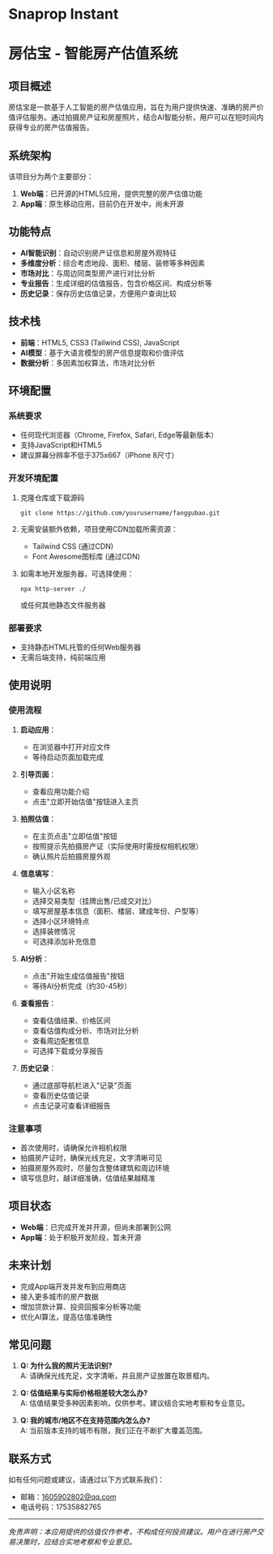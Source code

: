 # Snaprop Instant
# 房估宝 - 智能房产估值系统

## 项目概述

房估宝是一款基于人工智能的房产估值应用，旨在为用户提供快速、准确的房产价值评估服务。通过拍摄房产证和房屋照片，结合AI智能分析，用户可以在短时间内获得专业的房产估值报告。

## 系统架构

该项目分为两个主要部分：

1. **Web端**：已开源的HTML5应用，提供完整的房产估值功能
2. **App端**：原生移动应用，目前仍在开发中，尚未开源

## 功能特点

- **AI智能识别**：自动识别房产证信息和房屋外观特征
- **多维度分析**：综合考虑地段、面积、楼层、装修等多种因素
- **市场对比**：与周边同类型房产进行对比分析
- **专业报告**：生成详细的估值报告，包含价格区间、构成分析等
- **历史记录**：保存历史估值记录，方便用户查询比较

## 技术栈

- **前端**：HTML5, CSS3 (Tailwind CSS), JavaScript
- **AI模型**：基于大语言模型的房产信息提取和价值评估
- **数据分析**：多因素加权算法，市场对比分析

## 环境配置

### 系统要求
- 任何现代浏览器（Chrome, Firefox, Safari, Edge等最新版本）
- 支持JavaScript和HTML5
- 建议屏幕分辨率不低于375x667（iPhone 8尺寸）

### 开发环境配置
1. 克隆仓库或下载源码
   ```
   git clone https://github.com/yourusername/fanggubao.git
   ```

2. 无需安装额外依赖，项目使用CDN加载所需资源：
   - Tailwind CSS (通过CDN)
   - Font Awesome图标库 (通过CDN)

3. 如需本地开发服务器，可选择使用：
   ```
   npx http-server ./
   ```
   或任何其他静态文件服务器

### 部署要求
- 支持静态HTML托管的任何Web服务器
- 无需后端支持，纯前端应用

## 使用说明

### 使用流程

1. **启动应用**：
   - 在浏览器中打开对应文件
   - 等待启动页面加载完成

2. **引导页面**：
   - 查看应用功能介绍
   - 点击"立即开始估值"按钮进入主页

3. **拍照估值**：
   - 在主页点击"立即估值"按钮
   - 按照提示先拍摄房产证（实际使用时需授权相机权限）
   - 确认照片后拍摄房屋外观

4. **信息填写**：
   - 输入小区名称
   - 选择交易类型（挂牌出售/已成交对比）
   - 填写房屋基本信息（面积、楼层、建成年份、户型等）
   - 选择小区环境特点
   - 选择装修情况
   - 可选择添加补充信息

5. **AI分析**：
   - 点击"开始生成估值报告"按钮
   - 等待AI分析完成（约30-45秒）

6. **查看报告**：
   - 查看估值结果、价格区间
   - 查看估值构成分析、市场对比分析
   - 查看周边配套信息
   - 可选择下载或分享报告

7. **历史记录**：
   - 通过底部导航栏进入"记录"页面
   - 查看历史估值记录
   - 点击记录可查看详细报告

### 注意事项
- 首次使用时，请确保允许相机权限
- 拍摄房产证时，确保光线充足，文字清晰可见
- 拍摄房屋外观时，尽量包含整体建筑和周边环境
- 填写信息时，越详细准确，估值结果越精准

## 项目状态

- **Web端**：已完成开发并开源，但尚未部署到公网
- **App端**：处于积极开发阶段，暂未开源

## 未来计划

- 完成App端开发并发布到应用商店
- 接入更多城市的房产数据
- 增加贷款计算、投资回报率分析等功能
- 优化AI算法，提高估值准确性

## 常见问题

1. **Q: 为什么我的照片无法识别?**  
   A: 请确保光线充足，文字清晰，并且房产证放置在取景框内。

2. **Q: 估值结果与实际价格相差较大怎么办?**  
   A: 估值结果受多种因素影响，仅供参考。建议结合实地考察和专业意见。

3. **Q: 我的城市/地区不在支持范围内怎么办?**  
   A: 当前版本支持的城市有限，我们正在不断扩大覆盖范围。

## 联系方式

如有任何问题或建议，请通过以下方式联系我们：

- 邮箱：1605902802@qq.com
- 电话号码：17535882765

---

*免责声明：本应用提供的估值仅作参考，不构成任何投资建议。用户在进行房产交易决策时，应结合实地考察和专业意见。*

